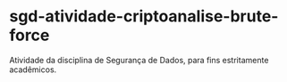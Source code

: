 # sgd-atividade-criptoanalise-brute-force
Atividade da disciplina de Segurança de Dados, para fins estritamente acadêmicos.
